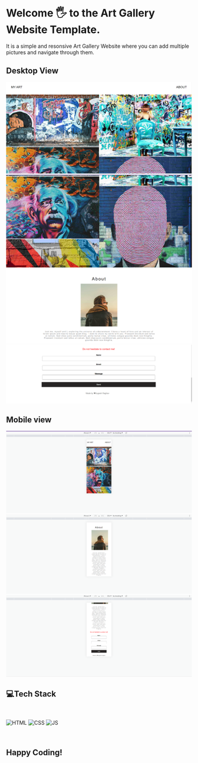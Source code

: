 # Welcome 🖐 to the Art Gallery Website Template.
It is a simple and resonsive Art Gallery Website where you can add multiple pictures and navigate through them.

## Desktop View
![Default View](images/desktop1.png)
![Default View](images/desktop2.png)
![Default View](images/desktop3.png)
![Default View](images/desktop4.png)

## Mobile view
![Mobile View](images/mobile1.png)
![Mobile View](images/mobile2.png)
![Mobile View](images/mobile3.png)


## 💻Tech Stack
<br>

![HTML](https://img.shields.io/badge/html5%20-%23E34F26.svg?&style=for-the-badge&logo=html5&logoColor=white)
![CSS](https://img.shields.io/badge/css3%20-%231572B6.svg?&style=for-the-badge&logo=css3&logoColor=white)
![JS](https://img.shields.io/badge/javascript%20-%23323330.svg?&style=for-the-badge&logo=javascript&logoColor=%23F7DF1E)

<br>



## Happy Coding!
